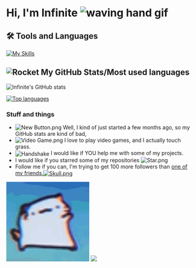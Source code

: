# Hi, I'm Infinite  <img src="https://user-images.githubusercontent.com/72663882/171687151-bb31c996-c9d2-49c8-b593-734946893b23.gif" alt="waving hand gif" aria-hidden="true" width="40" />


## 🛠️ Tools and Languages
[![My Skills](https://skillicons.dev/icons?i=html,css,js,codepen,github,java,eclipse,python,pycharm,flask,go,bash,rust,unrealengine,bootstrap)](#)
## <img src="https://raw.githubusercontent.com/Tarikul-Islam-Anik/Animated-Fluent-Emojis/master/Emojis/Travel%20and%20places/Rocket.png" alt="Rocket" width="30" height="30" />  My GitHub Stats/Most used languages
![Infinite's GitHub stats](https://github-readme-stats.vercel.app/api?username=infinitexlks&show_icons=true&theme=transparent)

[![Top languages](https://github-readme-mwendwa.vercel.app/api/top-langs/?username=infinitexlks&layout=compact&count_private=true&theme=blue-green&title_color=00b3ff)](#)

### Stuff and things
- <img src="https://github.com/Tarikul-Islam-Anik/Animated-Fluent-Emojis/blob/master/Emojis/Symbols/New%20Button.png?raw=true" alt="New Button.png" width="25" height="25"/> Well, I kind of just started a few months ago, so my GitHub stats are kind of bad,
- <img src="https://github.com/Tarikul-Islam-Anik/Animated-Fluent-Emojis/blob/master/Emojis/Activities/Video%20Game.png?raw=true" alt="Video Game.png" alt="Game" width="25" height="25" />  I love to play video games, and I actually touch grass.
- <img src="https://raw.githubusercontent.com/Tarikul-Islam-Anik/Animated-Fluent-Emojis/master/Emojis/Hand%20gestures/Handshake.png" alt="Handshake" width="25" height="25" align="center" /> I would like if YOU help me with some of my projects.
-  I would like if you starred some of my repositories  <img src="https://github.com/Tarikul-Islam-Anik/Animated-Fluent-Emojis/blob/master/Emojis/Travel%20and%20places/Star.png?raw=true" alt="Star.png" alt="star" width="25" height="25" />
-  Follow me if you can, I'm trying to get 100 more followers than [one of my friends.<img src="https://github.com/Tarikul-Islam-Anik/Animated-Fluent-Emojis/blob/master/Emojis/Smilies/Skull.png?raw=true" alt="Skull.png" alt="Skull" width="25" height="25" align="center" />
](https://github.com/brunozhon)

 <img src="https://github.com/eternalxlks/eternalxlks/blob/main/dancing-cat-dance.gif?raw=true" alt="dancing-cat-dance.gif"/>
 <img src="https://raw.githubusercontent.com/infinitexlks/infinitexlks/7c1316ee8e0bc373049ad4d82fb975e50d0594de/movingfinisher.svg"/>
